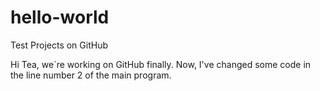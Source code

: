 # hello-world
Test Projects on GitHub

Hi Tea, we´re working on GitHub finally.
Now, I've changed some code in the line number 2 of the main program.
